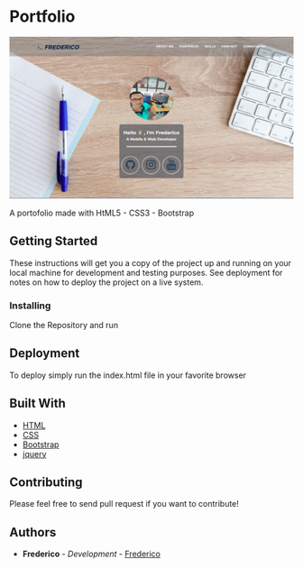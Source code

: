 # Portfolio

![Thumbnail](thumbnail.png)

A portofolio made with HtML5 - CSS3 - Bootstrap

## Getting Started

These instructions will get you a copy of the project up and running on your local machine for development and testing purposes. See deployment for notes on how to deploy the project on a live system.

### Installing

Clone the Repository and run

## Deployment

To deploy simply run the index.html file in your favorite browser

## Built With

- [HTML](https://www.w3schools.com/html/html5_intro.asp)
- [CSS](https://www.w3schools.com/css/default.asp)
- [Bootstrap](https://getbootstrap.com/)
- [jquery](https://jquery.com/)

## Contributing

Please feel free to send pull request if you want to contribute!

## Authors

- **Frederico** - _Development_ - [Frederico](https://github.com/FredSoares)
